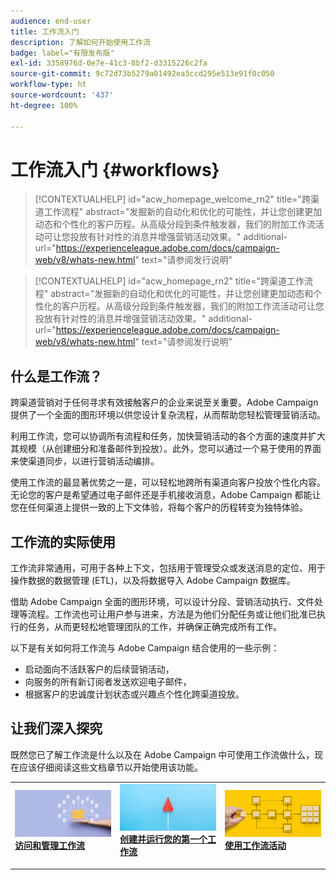 ```yaml
---
audience: end-user
title: 工作流入门
description: 了解如何开始使用工作流
badge: label="有限发布版"
exl-id: 3358976d-0e7e-41c3-8bf2-d3315226c2fa
source-git-commit: 9c72d73b5279a01492ea3ccd295e513e91f0c050
workflow-type: ht
source-wordcount: '437'
ht-degree: 100%

---
```


# 工作流入门 {#workflows}

>[!CONTEXTUALHELP]
>id="acw_homepage_welcome_rn2"
>title="跨渠道工作流程"
>abstract="发掘新的自动化和优化的可能性，并让您创建更加动态和个性化的客户历程。从高级分段到条件触发器，我们的附加工作流活动可让您投放有针对性的消息并增强营销活动效果。"
>additional-url="https://experienceleague.adobe.com/docs/campaign-web/v8/whats-new.html" text="请参阅发行说明"


<!--TO REMOVE BELOW-->
>[!CONTEXTUALHELP]
>id="acw_homepage_rn2"
>title="跨渠道工作流程"
>abstract="发掘新的自动化和优化的可能性，并让您创建更加动态和个性化的客户历程。从高级分段到条件触发器，我们的附加工作流活动可让您投放有针对性的消息并增强营销活动效果。"
>additional-url="https://experienceleague.adobe.com/docs/campaign-web/v8/whats-new.html" text="请参阅发行说明"

<!--TO REMOVE ABOVE-->

## 什么是工作流？

跨渠道营销对于任何寻求有效接触客户的企业来说至关重要。Adobe Campaign 提供了一个全面的图形环境以供您设计复杂流程，从而帮助您轻松管理营销活动。

利用工作流，您可以协调所有流程和任务，加快营销活动的各个方面的速度并扩大其规模（从创建细分和准备邮件到投放）。此外，您可以通过一个易于使用的界面来使渠道同步，以进行营销活动编排。

使用工作流的最显著优势之一是，可以轻松地跨所有渠道向客户投放个性化内容。无论您的客户是希望通过电子邮件还是手机接收消息，Adobe Campaign 都能让您在任何渠道上提供一致的上下文体验，将每个客户的历程转变为独特体验。

## 工作流的实际使用

工作流非常通用，可用于各种上下文，包括用于管理受众或发送消息的定位、用于操作数据的数据管理 (ETL)，以及将数据导入 Adobe Campaign 数据库。

借助 Adobe Campaign 全面的图形环境，可以设计分段、营销活动执行、文件处理等流程。工作流也可让用户参与进来，方法是为他们分配任务或让他们批准已执行的任务，从而更轻松地管理团队的工作，并确保正确完成所有工作。

以下是有关如何将工作流与 Adobe Campaign 结合使用的一些示例：

* 启动面向不活跃客户的后续营销活动，
* 向服务的所有新订阅者发送欢迎电子邮件，
* 根据客户的忠诚度计划状态或兴趣点个性化跨渠道投放。

## 让我们深入探究

既然您已了解工作流是什么以及在 Adobe Campaign 中可使用工作流做什么，现在应该仔细阅读这些文档章节以开始使用该功能。

<table style="table-layout:fixed"><tr style="border: 0;">
<td>
<a href="access-monitor.md">
<img alt="访问和管理工作流" src="assets/do-not-localize/workflow-access.jpeg">
</a>
<div>
<a href="access-monitor.md"><strong>访问和管理工作流</strong></a>
</div>
<p>
</td>
<td>
<a href="create-workflow.md">
<img alt="潜在客户" src="assets/do-not-localize/workflow-create.jpeg">
</a>
<div><a href="create-workflow.md"><strong>创建并运行您的第一个工作流</strong>
</div>
<p>
</td>
<td>
<a href="activities/about-activities.md">
<img alt="不常见" src="assets/do-not-localize/workflow-activities.jpeg">
</a>
<div>
<a href="activities/about-activities.md"><strong>使用工作流活动</strong></a>
</div>
<p></td>
</tr></table>
